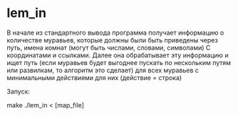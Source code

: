 # lem_in

В начале из стандартного вывода программа получает информацию о количестве муравьев, которые должны были быть приведены через путь, имена комнат (могут быть числами, словами, символами) С координатами и ссылками.
Далее она обрабатывает эту информацию и ищет путь (если муравьев будет выгоднее пускать по нескольким путям или развилкам, то алгоритм это сделает) для всех муравьев с минимальными действиями для них (действие = строка)

Запуск:

make
./lem_in < [map_file]
